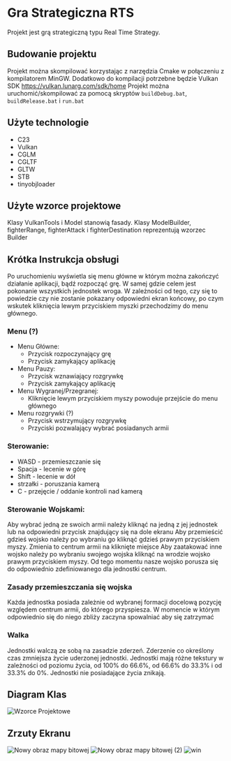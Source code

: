 # Gra Strategiczna RTS
Projekt jest grą strategiczną typu Real Time Strategy.

## Budowanie projektu
Projekt można skompilować korzystając z narzędzia Cmake w połączeniu z kompilatorem MinGW.
Dodatkowo do kompilacji potrzebne będzie Vulkan SDK https://vulkan.lunarg.com/sdk/home
Projekt można uruchomić/skompilować za pomocą skryptów `buildDebug.bat`, `buildRelease.bat` i `run.bat`

## Użyte technologie
  * C23
  * Vulkan
  * CGLM
  * CGLTF
  * GLTW
  * STB
  * tinyobjloader

## Użyte wzorce projektowe
  Klasy VulkanTools i Model stanowią fasady.
  Klasy ModelBuilder, fighterRange, fighterAttack i fighterDestination reprezentują wzorzec Builder

## Krótka Instrukcja obsługi
Po uruchomieniu wyświetla się menu główne w którym można zakończyć działanie aplikacji, bądź rozpocząć grę.
W samej gdzie celem jest pokonanie wszystkich jednostek wroga. W zależności od tego, czy się to powiedzie
czy nie zostanie pokazany odpowiedni ekran końcowy, po czym wskutek kliknięcia lewym przyciskiem myszki
przechodzimy do menu głównego.

### Menu (?)
  * Menu Główne:
    * Przycisk rozpoczynający grę
    * Przycisk zamykający aplikację
  * Menu Pauzy:
    * Przycisk wznawiający rozgrywkę
    * Przycisk zamykający aplikację
  * Menu Wygranej/Przegranej:
    * Kliknięcie lewym przyciskiem myszy powoduje przejście do menu głównego
  * Menu rozgrywki (?)
    * Przycisk wstrzymujący rozgrywkę
    * Przyciski pozwalający wybrać posiadanych armii

### Sterowanie:
  * WASD - przemieszczanie się
  * Spacja - lecenie w górę
  * Shift - lecenie w dół
  * strzałki - poruszania kamerą
  * C - przejęcie / oddanie kontroli nad kamerą
### Sterowanie Wojskami:
  Aby wybrać jedną ze swoich armii należy kliknąć na jedną z jej jednostek lub na odpowiedni przycisk
    znajdujący się na dole ekranu
  Aby przemieścić gdzieś wojsko należy po wybraniu go kliknąć gdzieś prawym przyciskiem myszy. Zmienia to centrum armii na kliknięte miejsce
  Aby zaatakować inne wojsko należy po wybraniu swojego wojska kliknąć na wrodzie wojsko prawym przyciskiem myszy. Od tego momentu nasze wojsko porusza się do odpowiednio zdefiniowanego dla jednostki centrum.
### Zasady przemieszczania się wojska
  Każda jednostka posiada zależnie od wybranej formacji docelową pozycję względem centrum armii, do którego przyspiesza. W momencie w którym odpowiednio się do niego zbliży zaczyna spowalniać aby się zatrzymać
### Walka
  Jednostki walczą ze sobą na zasadzie zderzeń. Zderzenie co określony czas zmniejsza życie uderzonej jednostki. Jednostki mają różne tekstury w zależności od poziomu życia, od 100% do 66.6%, od 66.6% do 33.3% i od 33.3% do 0%. Jednostki nie posiadające życia znikają.
## Diagram Klas
![Wzorce Projektowe](https://github.com/user-attachments/assets/7393aacf-5bfe-44ac-adb9-739fc06070db)
## Zrzuty Ekranu
![Nowy obraz mapy bitowej](https://github.com/user-attachments/assets/e56b954a-259d-4d1f-8dfa-d4bce8fba502)
![Nowy obraz mapy bitowej (2)](https://github.com/user-attachments/assets/bfb2c3ca-14d6-4ec6-a133-7ac793c65a97)
![win](https://github.com/user-attachments/assets/85129632-959d-48bc-8ea7-b7954ef86d94)
